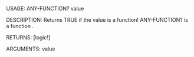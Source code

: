 USAGE:
     ANY-FUNCTION? value 

DESCRIPTION:
     Returns TRUE if the value is a function!
     ANY-FUNCTION? is a function .

RETURNS: [logic!]

ARGUMENTS:
    value
